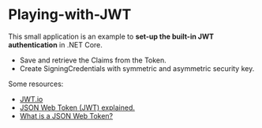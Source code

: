 # Playing-with-JWT

This small application is an example to **set-up the built-in JWT authentication** in .NET Core.
- Save and retrieve the Claims from the Token.
- Create SigningCredentials with symmetric and asymmetric security key.

Some resources:
- [JWT.io](https://jwt.io "JWT.io")
- [JSON Web Token (JWT) explained.](https://flaviocopes.com/jwt "JSON Web Token (JWT) explained.")
- [What is a JSON Web Token?](https://medium.com/myplanet-musings/what-is-a-json-web-token-2193f383e963 "What is a JSON Web Token?")
